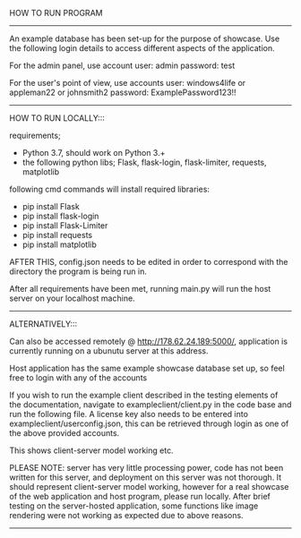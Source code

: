 HOW TO RUN PROGRAM

------

An example database has been set-up for the purpose of showcase. Use the following login details to access different aspects of the application.

For the admin panel, use account
user: admin
password: test

For the user's point of view, use accounts
user: windows4life or appleman22 or johnsmith2
password: ExamplePassword123!!

------
HOW TO RUN LOCALLY:::

requirements;
- Python 3.7, should work on Python 3.+
- the following python libs; Flask, flask-login, flask-limiter, requests, matplotlib

following cmd commands will install required libraries:
- pip install Flask
- pip install flask-login
- pip install Flask-Limiter
- pip install requests
- pip install matplotlib

AFTER THIS, config.json needs to be edited in order to correspond with the directory the program is being run in.

After all requirements have been met, running main.py will run the host server on your localhost machine.

------
ALTERNATIVELY:::

Can also be accessed remotely @ http://178.62.24.189:5000/, application is currently running on a ubunutu server at this address.

Host application has the same example showcase database set up, so feel free to login with any of the accounts

If you wish to run the example client described in the testing elements of the documentation, navigate to exampleclient/client.py in the code base and run the following file. A license key also needs to be entered into exampleclient/userconfig.json, this can be retrieved through login as one of the above provided accounts.

This shows client-server model working etc.

PLEASE NOTE: server has very little processing power, code has not been written for this server, and deployment on this server was not thorough. It should represent client-server model working, however for a real showcase of the web application and host program, please run locally. After brief testing on the server-hosted application, some functions like image rendering were not working as expected due to above reasons.

-----

